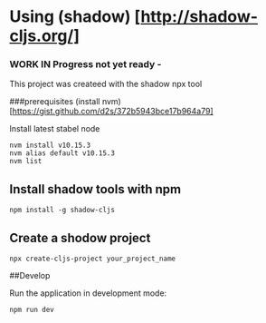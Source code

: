 # Using (shadow) [http://shadow-cljs.org/]
### WORK IN Progress not yet ready - 
This project was createed with the shadow npx tool

###prerequisites 
(install nvm) [https://gist.github.com/d2s/372b5943bce17b964a79]

Install latest stabel node 
```shell 
nvm install v10.15.3
nvm alias default v10.15.3
nvm list
```

## Install shadow tools with npm
```shell
npm install -g shadow-cljs
```

## Create a shodow project 

```shell
npx create-cljs-project your_project_name
```

##Develop


Run the application in development mode:
```shell
npm run dev
```